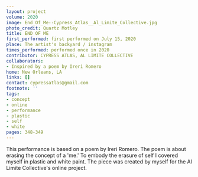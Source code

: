 ```yaml
---
layout: project
volume: 2020
image: End_Of_Me--Cypress_Atlas__Al_Limite_Collective.jpg
photo_credit: Quartz Motley
title: END OF ME
first_performed: first performed on July 15, 2020
place: The artist's backyard / instagram
times_performed: performed once in 2020
contributor: CYPRESS ATLAS, AL LIMITE COLLECTIVE
collaborators:
- Inspired by a poem by Ireri Romero
home: New Orleans, LA
links: []
contact: cypressatlas@gmail.com
footnote: ''
tags:
- concept
- online
- performance
- plastic
- self
- white
pages: 348-349
---
```


This performance is based on a poem by Ireri Romero. The poem is about erasing the concept of a 'me.' To embody the erasure of self I covered myself in plastic and white paint. The piece was created by myself for the Al Limite Collective's online project.
